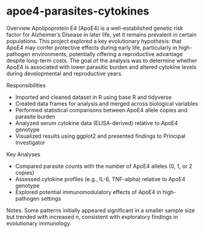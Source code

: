 # apoe4-parasites-cytokines
Overview
Apolipoprotein E4 (ApoE4) is a well-established genetic risk factor for Alzheimer’s Disease in later life, yet it remains prevalent in certain populations. This project explored a key evolutionary hypothesis: that ApoE4 may confer protective effects during early life, particularly in high-pathogen environments, potentially offering a reproductive advantage despite long-term costs.
The goal of the analysis was to determine whether ApoE4 is associated with lower parasitic burden and altered cytokine levels during developmental and reproductive years.

Responsibilities
- Imported and cleaned dataset in R using base R and tidyverse
- Created data frames for analysis and merged across biological variables
- Performed statistical comparisons between ApoE4 allele copies and parasite burden
- Analyzed serum cytokine data (ELISA-derived) relative to ApoE4 genotype
- Visualized results using ggplot2 and presented findings to Principal Investigator

Key Analyses
- Compared parasite counts with the number of ApoE4 alleles (0, 1, or 2 copies)
- Assessed cytokine profiles (e.g., IL-6, TNF-alpha) relative to ApoE4 genotype
- Explored potential immunomodulatory effects of ApoE4 in high-pathogen settings

Notes:
Some patterns initially appeared significant in a smaller sample size but trended with increased n, consistent with exploratory findings in evolutionary immunology.
